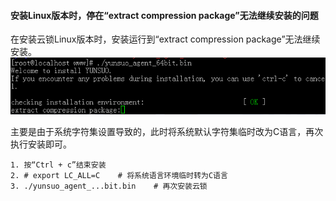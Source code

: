 #### 安装Linux版本时，停在“extract compression package”无法继续安装的问题

在安装云锁Linux版本时，安装运行到“extract compression package”无法继续安装。
![extract的问题](/assets/q_32_1.png)

主要是由于系统字符集设置导致的，此时将系统默认字符集临时改为C语言，再次执行安装即可。

```
1. 按“Ctrl + c”结束安装
2. # export LC_ALL=C    # 将系统语言环境临时转为C语言
3. ./yunsuo_agent_...bit.bin    # 再次安装云锁
```

